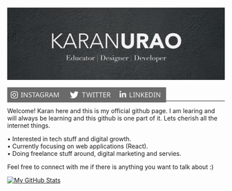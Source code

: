 ![cover_photo](https://github.com/karanurao/karanurao/blob/main/cover.png)

<a href="https://instagram.com/mr.urao"><img src="https://github.com/karanurao/karanurao/blob/main/assets/instagram.svg" align="left" height="35" ></a>
<a href="https://twitter.com/karanurao"><img src="https://github.com/karanurao/karanurao/blob/main/assets/twitter.svg" align="left" height="35" ></a>
<a href="https://www.linkedin.com/in/karanurao/"><img src="https://github.com/karanurao/karanurao/blob/main/assets/linkedin.svg" align="left" height="35" ></a>
<br> <hr>

Welcome! Karan here and this is my official github page. I am learing and will always be learning and this github is one part of it. Lets cherish all the internet things.

• Interested in tech stuff and digital growth.<br>
• Currently focusing on web applications (React).<br>
• Doing freelance stuff around, digital marketing and servies.

Feel free to connect with me if there is anything you want to talk about :)


[![My GitHub Stats](https://github-readme-stats.vercel.app/api/?username=karanurao&count_private=true&theme=tokyonight&showicons=true)]()

<!---[![My GitHub Language Stats](https://github-readme-stats.vercel.app/api/top-langs/?username=karanurao&langs_count=5&theme=tokyonight)]()-->

<!---
karanurao/karanurao is a ✨ special ✨ repository because its `README.md` (this file) appears on your GitHub profile.
You can click the Preview link to take a look at your changes.
--->
